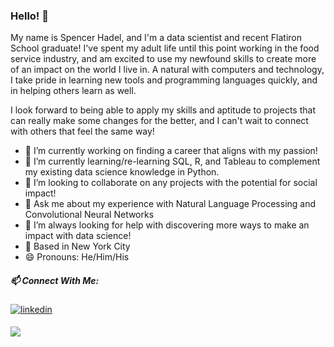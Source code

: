 ### Hello! 👋

My name is Spencer Hadel, and I'm a data scientist and recent Flatiron School graduate! I've spent my adult life until this point working in the food service industry, and am excited to use my newfound skills to create more of an impact on the world I live in. A natural with computers and technology, I take pride in learning new tools and programming languages quickly, and in helping others learn as well.

I look forward to being able to apply my skills and aptitude to projects that can really make some changes for the better, and I can't wait to connect with others that feel the same way!

- 🔭 I’m currently working on finding a career that aligns with my passion!
- 🌱 I’m currently learning/re-learning SQL, R, and Tableau to complement my existing data science knowledge in Python.
- 👯 I’m looking to collaborate on any projects with the potential for social impact!
- 💬 Ask me about my experience with Natural Language Processing and Convolutional Neural Networks
- 🤔 I’m always looking for help with discovering more ways to make an impact with data science!
- 🗽 Based in New York City
- 😄 Pronouns: He/Him/His


##### 📫 Connect With Me:

<a href="https://www.linkedin.com/in/spencer-hadel/" target="_blank">
<img src=https://img.shields.io/badge/linkedin-%231E77B5.svg?&style=for-the-badge&logo=linkedin&logoColor=white alt=linkedin style="margin-bottom: 5px;" />
</a>

<a href="mailto:shadel96@gmail" rel="nofollow"><img src= "https://img.shields.io/badge/Gmail-D14836?style=for-the-badge&logo=gmail&logoColor=white" />
</a>

<!--
**shadel96/shadel96** is a ✨ _special_ ✨ repository because its `README.md` (this file) appears on your GitHub profile.

Here are some ideas to get you started:

- 🔭 I’m currently working on ...
- 🌱 I’m currently learning ...
- 👯 I’m looking to collaborate on ...
- 🤔 I’m looking for help with ...
- 💬 Ask me about ...
- 📫 How to reach me: ...
- 😄 Pronouns: ...
- ⚡ Fun fact: ...
-->
